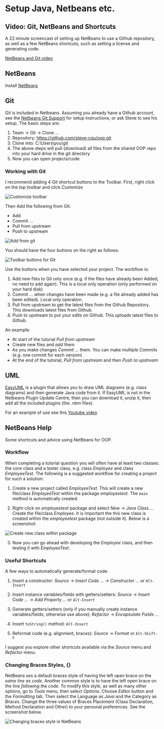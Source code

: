 # Setup Java, Netbeans etc.

## Video: Git, NetBeans and Shortcuts

A 22 minute screencast of setting up NetBeans to use a Github repository, as well as a few NetBeans shortcuts, such as setting a license and generating code. 

[NetBeans and Git video](https://www.youtube.com/edit?o=U&video_id=QOH13N68i44)

## NetBeans

Install [NetBeans](https://netbeans.org/)

## Git

Git is included in Netbeans. Assuming you already have a Github account, see the [Netbeans Git Support](https://netbeans.org/kb/docs/ide/git.html) for setup instructions, or ask Steve to see his setup. The basic steps are:

1. Team -> Git -> Clone ...
2. Repository: https://github.com/steve-cqu/oop.git
3. Clone into: C:\Users\you\git
4. The above steps will pull (download) all files from the shared OOP repo into your hard drive in the git directory
5. Now you can open projects/code

### Working with Git

I recommend adding 4 Git shortcut buttons to the Toolbar. First, right click on the top toolbar and click _Customize_

![Customize toolbar](https://github.com/steve-cqu/oop/raw/master/images/netbeans-git-customize-toolbar.png)

Then Add the following from Git:
- Add
- Commit ...
- Pull from upstream
- Push to upstream

![Add from git](https://github.com/steve-cqu/oop/raw/master/images/netbeans-git-toolbar-drag-1.png)

You should have the four buttons on the right as follows:

![Toolbar buttons for Git](https://github.com/steve-cqu/oop/raw/master/images/netbeans-git-buttons-1.png)

Use the buttons when you have selected your project. The workflow is:

1. Add new files to Git only once (e.g. if the files have already been Added, no need to add again). This is a local only operation (only performed on your hard disk)
2. Commit ... when changes have been made (e.g. a file already added has been edited). Local only operation.
3. Pull from upstream to get the latest files from the Github Repository. This downloads latest files from  Github.
4. Push to upstream to put your edits on Github. This uploads latest files to Github.

An example:

- At start of the tutorial _Pull from upstream_
- Create new files and _add_ them
- As you make changes _Commit ..._ them. You can make multiple _Commits_ (e.g. one commit for each version)
- At the end of the tutorial, _Pull from upstream_ and then _Push to upstream_


## UML

[EasyUML](http://plugins.netbeans.org/plugin/55435/easyuml) is a plugin that allows you to draw UML diagrams (e.g. class diagrams) and then generate Java code from it. If EasyUML is not in the Netbeans Plugin Update Centre, then you can download it, unzip it, then add all the included plugins (the .nbm files).

For an example of use see this [Youtube video](https://www.youtube.com/watch?v=QME_S7gPnVI)

## NetBeans Help

Some shortcuts and advice using NetBeans for OOP.

### Workflow

When completing a tutorial question you will often have at least two classes: the core class and a tester class, e.g. class _Employee_ and class _EmployeeTest_. The following is a suggested workflow for creating a project for such a solution:

1. Create a new project called _EmployeeTest_. This will create a new file/class _EmployeeTest_ within the package _employeetest_. The `main` method is automatically created.

2. Right-click on _employeetest_ package and select _New_ -> _Java Class..._. Create the file/class _Employee_. It is important the this new class is created within the _employeetest_ package (not outside it). Below is a screenshot:

![Create new class within package]()

3. Now you can go ahead with developing the _Employee_ class, and then testing it with _EmployeeTest_. 

### Useful Shortcuts

A few ways to automatically generate/format code:

1. Insert a constructor: _Source_ -> _Insert Code ..._ -> _Constructor ..._ or `Alt-Insert`

2. Insert instance variables/fields with getters/setters: _Source_ -> _Insert Code ..._ -> _Add Property ..._ or `Alt-Insert`

3. Generate getters/setters (only if you manually create instance variables/fields; otherwise use above): _Refactor_ -> _Encapsulate Fields ..._

4. Insert `toString()` method: `Alt-Insert`

5. Reformat code (e.g. alignment, braces): _Source_ -> _Format_ or `Alt-Shift-F`

I suggest you explore other shortcuts available via the _Source_ menu and _Refactor_ menu.

### Changing Braces Styles, {}

NetBeans ses a default braces style of having the left open brace on the _same line as code_. Another common style is to have the left open brace on the line _following the code_. To modify this style, as well as many other options, go to _Tools_ menu, then select _Options_. Choose _Editor_ button and the _Formatting_ tab. Then select the Language as _Java_ and the Category as _Braces_. Change the three values of Braces Placement (Class Declaration, Method Declaration and Other) to your personal preferences. See the screenshot below.

![Changing braces style in NetBeans](https://github.com/steve-cqu/oop/raw/master/images/netbeans-formatting-braces-1.png)


